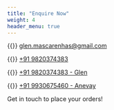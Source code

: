 ```yaml
---
title: "Enquire Now"
weight: 4
header_menu: true
---
```


{{<icon class="fa fa-envelope">}}&nbsp;[glen.mascarenhas@gmail.com](mailto:glen.mascarenhas@gmail.com)

{{<icon class="fa fa-phone">}}&nbsp;[+91 9820374383](tel:+919820374383)

{{<icon class="fa fa-whatsapp">}}&nbsp;[+91 9820374383 - Glen](https://api.whatsapp.com/send?phone=919820374383)

{{<icon class="fa fa-whatsapp">}}&nbsp;[+91 9930675460 - Anevay](https://api.whatsapp.com/send?phone=919930675460)

Get in touch to place your orders!
